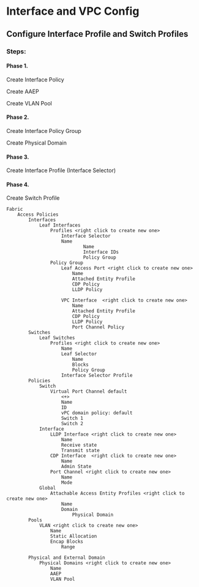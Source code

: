# Interface and VPC Config

## Configure Interface Profile and Switch Profiles

### Steps:

#### Phase 1.

Create Interface Policy

Create AAEP

Create VLAN Pool

#### Phase 2.

Create Interface Policy Group

Create Physical Domain

#### Phase 3.

Create Interface Profile (Interface Selector)

#### Phase 4.

Create Switch Profile

```
Fabric
	Access Policies
		Interfaces
			Leaf Interfaces
				Profiles <right click to create new one>
					Interface Selector
					Name
							Name
							Interface IDs
							Policy Group
				Policy Group
					Leaf Access Port <right click to create new one>
						Name
						Attached Entity Profile
						CDP Policy
						LLDP Policy
						
					VPC Interface  <right click to create new one>
						Name
						Attached Entity Profile
						CDP Policy
						LLDP Policy
						Port Channel Policy
		Switches
			Leaf Switches
				Profiles <right click to create new one>
					Name
					Leaf Selector
						Name
						Blocks
						Policy Group
					Interface Selector Profile
		Policies
			Switch
				Virtual Port Channel default
					<+>
					Name
					ID
					vPC domain policy: default
					Switch 1
					Switch 2
			Interface
				LLDP Interface <right click to create new one>
					Name
					Receive state
					Transmit state
				CDP Interface  <right click to create new one>
					Name
					Admin State
				Port Channel <right click to create new one>
					Name
					Mode
			Global
				Attachable Access Entity Profiles <right click to create new one>
					Name
					Domain
						Physical Domain
		Pools
			VLAN <right click to create new one>
				Name
				Static Allocation
				Encap Blocks
					Range

		Physical and External Domain
			Physical Domains <right click to create new one>
				Name
				AAEP
				VLAN Pool
```
